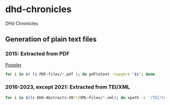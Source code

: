 # dhd-chronicles
DHd Chronicles


## Generation of plain text files

### 2015: Extracted from PDF


[Poppler](https://poppler.freedesktop.org)

```sh
for i in $( ls PDF-files/*.pdf ); do pdftotext -nopgbrk "$i"; done
```

### 2016-2023, except 2021: Extracted from TEI/XML

```sh
for i in $(ls DHd-Abstracts-20??/XML-Files/*.xml); do xpath -e '/TEI/text//text()' "$i" > "$i".txt; done
```